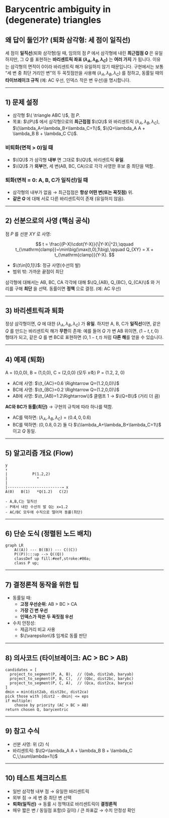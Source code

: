 # Barycentric ambiguity in (degenerate) triangles

## 왜 답이 둘인가? (퇴화 삼각형: 세 점이 일직선)
세 점이 **일직선**(퇴화 삼각형)일 때, 임의의 점 $P$ 에서 삼각형에 내린 **최근접점 $Q$** 은
유일하지만, 그 $Q$ 를 표현하는 **바리센트릭 좌표 $(\lambda_A,\lambda_B,\lambda_C)$** 는
**여러 가지** 가 됩니다. 이유는 삼각형의 면적이 0이라 바리센트릭 해가 유일하지 않기 때문입니다.
구현에서는 보통 “세 변 중 최단 거리인 변”의 두 꼭짓점만을 사용해 $(\lambda_A,\lambda_B,\lambda_C)$ 를
정하고, 동률일 때의 **타이브레이크 규칙** (예: AC 우선, 인덱스 작은 변 우선)을 명시합니다.

---

## 1) 문제 설정
- 삼각형 $\( \triangle ABC \)$, 점 $P$.
- 목표: $\(P\)$ 에서 삼각형으로의 **최근접점** $\(Q\)$ 와 바리센트릭 $(\lambda_A,\lambda_B,\lambda_C)$,  
  $\(\lambda_A+\lambda_B+\lambda_C=1\)$, $\(Q=\lambda_A A + \lambda_B B + \lambda_C C\)$.

### 비퇴화(면적 > 0)일 때
- $\(Q\)$ 가 삼각형 **내부** 면 그대로 $\(Q\)$, 바리센트릭 **유일**.
- $\(Q\)$ 가 **외부**면, 세 변(AB, BC, CA)으로 각각 사영한 후보 중 최단을 택함.

### 퇴화(면적 = 0: A, B, C가 일직선)일 때
- 삼각형의 내부가 없음 → 최근접점은 **항상 어떤 변(또는 꼭짓점)** 위.
- **같은 $Q$** 에 대해 서로 다른 바리센트릭이 존재 (유일하지 않음).

---

## 2) 선분으로의 사영 (핵심 공식)
점 $P$ 를 선분 $XY$ 로 사영:

$$
t = \frac{(P-X)\cdot(Y-X)}{\|Y-X\|^2},\qquad t_{\mathrm{clamp}}=\min\big(\max(t,0),1\big),\qquad
Q_{XY} = X + t_{\mathrm{clamp}}(Y-X).
$$

- $\(t\in[0,1]\)$: 정규 사영(수선의 발)  
- 범위 밖: 가까운 끝점이 최단

삼각형에 대해서는 AB, BC, CA 각각에 대해 $\(Q_{AB}, Q_{BC}, Q_{CA}\)$ 와 거리를 구해 **최단** 을 선택.
동률이면 **정책** 으로 결정. (예: AC 우선)

---

## 3) 바리센트릭과 퇴화
정상 삼각형이면, $Q$ 에 대한 $(\lambda_A,\lambda_B,\lambda_C)$ 가 **유일**.
하지만 A, B, C가 **일직선**이면, 같은 $Q$ 를 만드는 바리센트릭 해가 **무한**히 존재:
예를 들어 $Q$ 가 변 AB 위이면, $(1-t,t,0)$ 형태가 되고,
같은 $Q$ 를 변 BC로 표현하면 $(0,1-t,t)$ 처럼 **다른 해**를 얻을 수 있습니다.

---

## 4) 예제 (퇴화)
A = (0,0,0), B = (1,0,0), C = (2,0,0) (모두 x축)
P = (1.2, 2, 0)

- AC에 사영: $\(t_{AC}=0.6 \Rightarrow Q=(1.2,0,0)\)$
- BC에 사영: $\(t_{BC}=0.2 \Rightarrow Q=(1.2,0,0)\)$
- AB에 사영: $\(t_{AB}=1.2\Rightarrow\)$ 클램프 1 → $\(Q=B\)$ (거리 더 큼)

**AC와 BC가 동률(최단)** → 구현의 규칙에 따라 하나를 택함.
- AC를 택하면: $(\lambda_A,\lambda_B,\lambda_C)=(0.4, 0, 0.6)$
- BC를 택하면: $(0, 0.8, 0.2)$
둘 다 $\(\lambda_A+\lambda_B+\lambda_C=1\)$ 이고 $Q$ 동일.

---

## 5) 알고리즘 개요 (Flow)

```
y
↑
|           P(1.2,2)
|             *
|
|------------------------→ x
A(0)   B(1)   *Q(1.2)   C(2)

- A,B,C는 일직선
- P에서 내린 수선의 발 Q는 x=1.2
- AC/BC 모두에 수직으로 떨어져 동률(최단)

```

---

## 6) 단순 도식 (정렬된 노드 배치)

```mermaid
graph LR
    A((A)) --- B((B)) --- C((C))
    P((P)):::up --> Q((Q))
    classDef up fill:#eef,stroke:#00a;
    class P up;
```
---

## 7) 결정론적 동작을 위한 팁
- 동률일 때:
  - **고정 우선순위**: AB > BC > CA
  - **가장 긴 변 우선**
  - **인덱스가 작은 두 꼭짓점 우선**
- 수치 안정성:
  - 제곱거리 비교 사용
  - $\(\varepsilon\)$ 임계로 동률 판단

---

## 8) 의사코드 (타이브레이크: AC > BC > AB)
```pseudo
candidates = [
  project_to_segment(P, A, B),  // (Qab, dist2ab, baryab)
  project_to_segment(P, B, C),  // (Qbc, dist2bc, barybc)
  project_to_segment(P, C, A),  // (Qca, dist2ca, baryca)
]
dmin = min(dist2ab, dist2bc, dist2ca)
pick those with |dist2 - dmin| <= eps
if multiple:
    choose by priority (AC > BC > AB)
return chosen Q, barycentric
```

---

## 9) 참고 수식
- 선분 사영: 위 (2) 식
- 바리센트릭: $\(Q=\lambda_A A + \lambda_B B + \lambda_C C,\;\sum\lambda=1\)$

---

## 10) 테스트 체크리스트
- 일반 삼각형 내부 점 → 유일한 바리센트릭
- 외부 점 → 세 변 중 최단 변 선택
- **퇴화(일직선)** → 동률 시 정책대로 바리센트릭이 **결정론적**
- 매우 짧은 변 / 동일점 포함(0 길이) / 큰 좌표값 → 수치 안정성 확인
